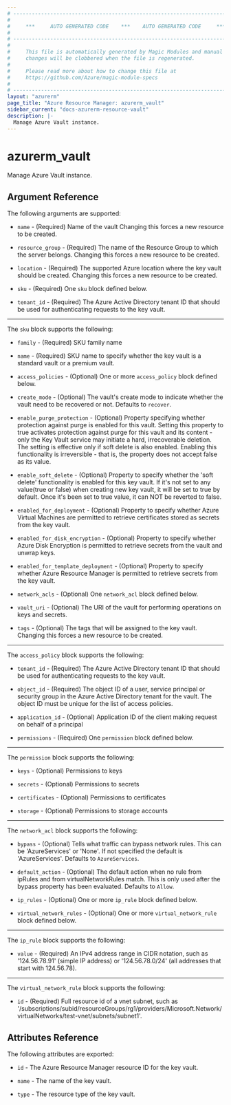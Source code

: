 ```yaml
---
# ----------------------------------------------------------------------------
#
#     ***     AUTO GENERATED CODE    ***    AUTO GENERATED CODE     ***
#
# ----------------------------------------------------------------------------
#
#     This file is automatically generated by Magic Modules and manual
#     changes will be clobbered when the file is regenerated.
#
#     Please read more about how to change this file at
#     https://github.com/Azure/magic-module-specs
#
# ----------------------------------------------------------------------------
layout: "azurerm"
page_title: "Azure Resource Manager: azurerm_vault"
sidebar_current: "docs-azurerm-resource-vault"
description: |-
  Manage Azure Vault instance.
---
```


# azurerm_vault

Manage Azure Vault instance.


## Argument Reference

The following arguments are supported:

* `name` - (Required) Name of the vault Changing this forces a new resource to be created.

* `resource_group` - (Required) The name of the Resource Group to which the server belongs. Changing this forces a new resource to be created.

* `location` - (Required) The supported Azure location where the key vault should be created. Changing this forces a new resource to be created.

* `sku` - (Required) One `sku` block defined below.

* `tenant_id` - (Required) The Azure Active Directory tenant ID that should be used for authenticating requests to the key vault.

---

The `sku` block supports the following:

* `family` - (Required) SKU family name

* `name` - (Required) SKU name to specify whether the key vault is a standard vault or a premium vault.

* `access_policies` - (Optional) One or more `access_policy` block defined below.

* `create_mode` - (Optional) The vault's create mode to indicate whether the vault need to be recovered or not. Defaults to `recover`.

* `enable_purge_protection` - (Optional) Property specifying whether protection against purge is enabled for this vault. Setting this property to true activates protection against purge for this vault and its content - only the Key Vault service may initiate a hard, irrecoverable deletion. The setting is effective only if soft delete is also enabled. Enabling this functionality is irreversible - that is, the property does not accept false as its value.

* `enable_soft_delete` - (Optional) Property to specify whether the 'soft delete' functionality is enabled for this key vault. If it's not set to any value(true or false) when creating new key vault, it will be set to true by default. Once it's been set to true value, it can NOT be reverted to false.

* `enabled_for_deployment` - (Optional) Property to specify whether Azure Virtual Machines are permitted to retrieve certificates stored as secrets from the key vault.

* `enabled_for_disk_encryption` - (Optional) Property to specify whether Azure Disk Encryption is permitted to retrieve secrets from the vault and unwrap keys.

* `enabled_for_template_deployment` - (Optional) Property to specify whether Azure Resource Manager is permitted to retrieve secrets from the key vault.

* `network_acls` - (Optional) One `network_acl` block defined below.

* `vault_uri` - (Optional) The URI of the vault for performing operations on keys and secrets.

* `tags` - (Optional) The tags that will be assigned to the key vault. Changing this forces a new resource to be created.

---

The `access_policy` block supports the following:

* `tenant_id` - (Required) The Azure Active Directory tenant ID that should be used for authenticating requests to the key vault.

* `object_id` - (Required) The object ID of a user, service principal or security group in the Azure Active Directory tenant for the vault. The object ID must be unique for the list of access policies.

* `application_id` - (Optional) Application ID of the client making request on behalf of a principal

* `permissions` - (Required) One `permission` block defined below.


---

The `permission` block supports the following:

* `keys` - (Optional) Permissions to keys

* `secrets` - (Optional) Permissions to secrets

* `certificates` - (Optional) Permissions to certificates

* `storage` - (Optional) Permissions to storage accounts

---

The `network_acl` block supports the following:

* `bypass` - (Optional) Tells what traffic can bypass network rules. This can be 'AzureServices' or 'None'.  If not specified the default is 'AzureServices'. Defaults to `AzureServices`.

* `default_action` - (Optional) The default action when no rule from ipRules and from virtualNetworkRules match. This is only used after the bypass property has been evaluated. Defaults to `Allow`.

* `ip_rules` - (Optional) One or more `ip_rule` block defined below.

* `virtual_network_rules` - (Optional) One or more `virtual_network_rule` block defined below.


---

The `ip_rule` block supports the following:

* `value` - (Required) An IPv4 address range in CIDR notation, such as '124.56.78.91' (simple IP address) or '124.56.78.0/24' (all addresses that start with 124.56.78).

---

The `virtual_network_rule` block supports the following:

* `id` - (Required) Full resource id of a vnet subnet, such as '/subscriptions/subid/resourceGroups/rg1/providers/Microsoft.Network/virtualNetworks/test-vnet/subnets/subnet1'.

## Attributes Reference

The following attributes are exported:

* `id` - The Azure Resource Manager resource ID for the key vault.

* `name` - The name of the key vault.

* `type` - The resource type of the key vault.

